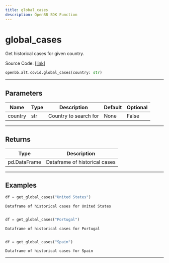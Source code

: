 ```yaml
---
title: global_cases
description: OpenBB SDK Function
---
```


# global_cases

Get historical cases for given country.

Source Code: [[link](https://github.com/OpenBB-finance/OpenBBTerminal/tree/main/openbb_terminal/alternative/covid/covid_model.py#L26)]

```python
openbb.alt.covid.global_cases(country: str)
```

---

## Parameters

| Name | Type | Description | Default | Optional |
| ---- | ---- | ----------- | ------- | -------- |
| country | str | Country to search for | None | False |


---

## Returns

| Type | Description |
| ---- | ----------- |
| pd.DataFrame | Dataframe of historical cases |
---

## Examples

```python
df = get_global_cases("United States")
```

```
Dataframe of historical cases for United States


```
```python
df = get_global_cases("Portugal")
```

```
Dataframe of historical cases for Portugal


```
```python
df = get_global_cases("Spain")
```

```
Dataframe of historical cases for Spain
```
---

